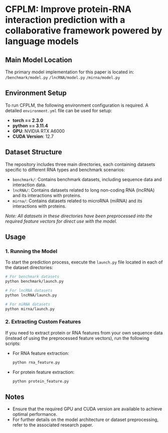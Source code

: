 # CFPLM: Improve protein-RNA interaction prediction with a collaborative framework powered by language models

## Main Model Location

The primary model implementation for this paper is located in:
`/benchmark/model.py` 
`/lncRNA/model.py` 
`/mirna/model.py`

## Environment Setup

To run CFPLM, the following environment configuration is required. A detailed `environment.yml` file can be used for setup:

- **torch == 2.3.0**
- **python == 3.11.4**
- **GPU**: NVIDIA RTX A6000
- **CUDA Version**: 12.7

## Dataset Structure

The repository includes three main directories, each containing datasets specific to different RNA types and benchmark scenarios:

- `benchmark/`: Contains benchmark datasets, including sequence data and interaction data.
- `lncRNA/`: Contains datasets related to long non-coding RNA (lncRNA) and its interactions with proteins.
- `mirna/`: Contains datasets related to microRNA (miRNA) and its interactions with proteins.

*Note: All datasets in these directories have been preprocessed into the required feature vectors for direct use with the model.*

## Usage

### 1. Running the Model

To start the prediction process, execute the `launch.py` file located in each of the dataset directories:

```bash
# For benchmark datasets
python benchmark/launch.py

# For lncRNA datasets
python lncRNA/launch.py

# For miRNA datasets
python mirna/launch.py
```

### 2. Extracting Custom Features

If you need to extract protein or RNA features from your own sequence data (instead of using the preprocessed feature vectors), run the following scripts:

- For RNA feature extraction:
  ```bash
  python rna_feature.py
  ```

- For protein feature extraction:
  ```bash
  python protein_feature.py
  ```

## Notes

- Ensure that the required GPU and CUDA version are available to achieve optimal performance.
- For further details on the model architecture or dataset preprocessing, refer to the associated research paper.
